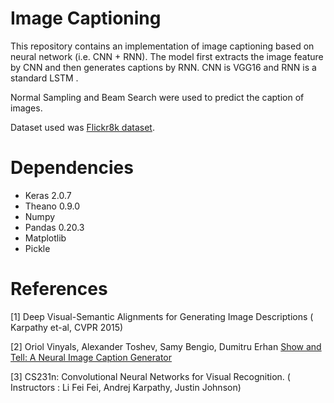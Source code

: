# Image Captioning

This repository contains an implementation of image captioning based on neural network (i.e. CNN + RNN). The model first extracts the image feature by CNN and then generates captions by RNN. CNN is VGG16 and RNN is a standard LSTM .

Normal Sampling and Beam Search were used to predict the caption of images.

Dataset used was <a href="http://nlp.cs.illinois.edu/HockenmaierGroup/Framing_Image_Description/KCCA.html">Flickr8k dataset</a>.

# Dependencies

* Keras 2.0.7
* Theano 0.9.0
* Numpy
* Pandas 0.20.3
* Matplotlib
* Pickle

# References

[1] Deep Visual-Semantic Alignments for Generating Image
Descriptions ( Karpathy et-al, CVPR 2015) 

[2] Oriol Vinyals, Alexander Toshev, Samy Bengio, Dumitru Erhan <a href="https://arxiv.org/abs/1411.4555">Show and Tell: A Neural Image Caption Generator</a>

[3] CS231n: Convolutional Neural Networks for Visual Recognition.
( Instructors : Li Fei Fei, Andrej Karpathy, Justin Johnson)